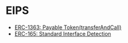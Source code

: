 # EIPS

- [ERC-1363: Payable Token(transferAndCall)](./erc-1365md)
- [ERC-165: Standard Interface Detection](./erc-165.md)